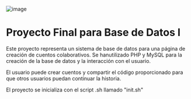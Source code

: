 ![image](https://github.com/jd-becerra/baseDatosFinal/assets/112126654/cdaf095b-4f5a-4ac4-ac47-3200b28d08d7)


# Proyecto Final para Base de Datos I

Este proyecto representa un sistema de base de datos para una página de creación de cuentos colaborativos. Se hanutilizado PHP y MySQL para la creación de la base de datos y la interacción con el usuario.

El usuario puede crear cuentos y compartir el código proporcionado para que otros usuarios puedan continuar la historia.

El proyecto se inicializa con el script .sh llamado "init.sh"
